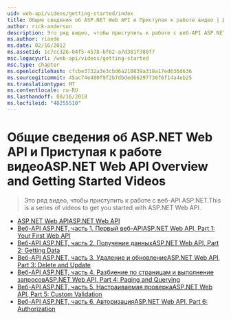 ```yaml
---
uid: web-api/videos/getting-started/index
title: Общие сведения об ASP.NET Web API и Приступая к работе видео | Документация Майкрософт
author: rick-anderson
description: Это ряд видео, чтобы приступить к работе с веб-API ASP.NET.
ms.author: riande
ms.date: 02/16/2012
ms.assetid: 1c7cc326-04f5-4578-bf62-a7d381f380f7
msc.legacyurl: /web-api/videos/getting-started
msc.type: chapter
ms.openlocfilehash: cfcbe3732a3e3cbd6a210839a318a17ed636d636
ms.sourcegitcommit: 45ac74e400f9f2b7dbded66297730f6f14a4eb25
ms.translationtype: MT
ms.contentlocale: ru-RU
ms.lasthandoff: 08/16/2018
ms.locfileid: "48255510"
---
```

<a name="aspnet-web-api-overview-and-getting-started-videos"></a><span data-ttu-id="1ef0b-103">Общие сведения об ASP.NET Web API и Приступая к работе видео</span><span class="sxs-lookup"><span data-stu-id="1ef0b-103">ASP.NET Web API Overview and Getting Started Videos</span></span>
====================
> <span data-ttu-id="1ef0b-104">Это ряд видео, чтобы приступить к работе с веб-API ASP.NET.</span><span class="sxs-lookup"><span data-stu-id="1ef0b-104">This is a series of videos to get you started with ASP.NET Web API.</span></span>


- [<span data-ttu-id="1ef0b-105">ASP.NET Web API</span><span class="sxs-lookup"><span data-stu-id="1ef0b-105">ASP.NET Web API</span></span>](aspnet-web-api.md)
- [<span data-ttu-id="1ef0b-106">Веб-API ASP.NET, часть 1. Первый веб-API</span><span class="sxs-lookup"><span data-stu-id="1ef0b-106">ASP.NET Web API, Part 1: Your First Web API</span></span>](your-first-web-api.md)
- [<span data-ttu-id="1ef0b-107">Веб-API ASP.NET, часть 2. Получение данных</span><span class="sxs-lookup"><span data-stu-id="1ef0b-107">ASP.NET Web API, Part 2: Getting Data</span></span>](getting-data.md)
- [<span data-ttu-id="1ef0b-108">Веб-API ASP.NET, часть 3. Удаление и обновление</span><span class="sxs-lookup"><span data-stu-id="1ef0b-108">ASP.NET Web API, Part 3: Delete and Update</span></span>](delete-and-update.md)
- [<span data-ttu-id="1ef0b-109">Веб-API ASP.NET, часть 4. Разбиение по страницам и выполнение запросов</span><span class="sxs-lookup"><span data-stu-id="1ef0b-109">ASP.NET Web API, Part 4: Paging and Querying</span></span>](paging-and-querying.md)
- [<span data-ttu-id="1ef0b-110">Веб-API ASP.NET, часть 5. Настраиваемая проверка</span><span class="sxs-lookup"><span data-stu-id="1ef0b-110">ASP.NET Web API, Part 5: Custom Validation</span></span>](custom-validation.md)
- [<span data-ttu-id="1ef0b-111">Веб-API ASP.NET, часть 6. Авторизация</span><span class="sxs-lookup"><span data-stu-id="1ef0b-111">ASP.NET Web API, Part 6: Authorization</span></span>](authorization.md)

